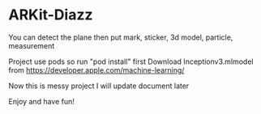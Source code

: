 # ARKit-Diazz

You can detect the plane then put mark, sticker, 3d model, particle, measurement

Project use pods so run "pod install" first
Download Inceptionv3.mlmodel from https://developer.apple.com/machine-learning/

Now this is messy project
I will update document later

Enjoy and have fun!
